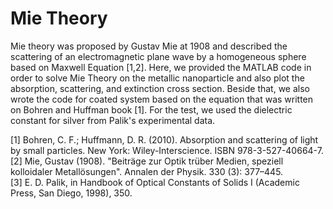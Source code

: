 # Mie Theory

Mie theory was proposed by Gustav Mie at 1908 and described the scattering of an electromagnetic plane wave by a homogeneous sphere based on Maxwell Equation [1,2]. Here, we provided the MATLAB code in order to solve Mie Theory on the metallic nanoparticle and also plot the absorption, scattering, and extinction cross section. Beside that, we also wrote the code for coated system based on the equation that was written on Bohren and Huffman book [1]. For the test, we used the dielectric constant for silver from Palik's experimental data.  


[1] Bohren, C. F.; Huffmann, D. R. (2010). Absorption and scattering of light by small particles. New York: Wiley-Interscience. ISBN 978-3-527-40664-7. <br />
[2] Mie, Gustav (1908). "Beiträge zur Optik trüber Medien, speziell kolloidaler Metallösungen". Annalen der Physik. 330 (3): 377–445. <br />
[3] E. D. Palik, in Handbook of Optical Constants of Solids I (Academic Press, San Diego, 1998), 350.
